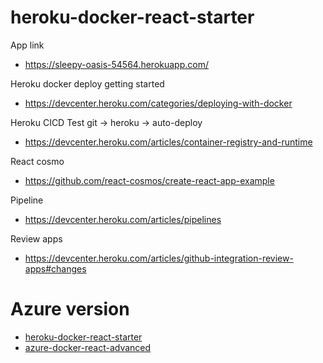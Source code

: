 ﻿# heroku-docker-react-starter

App link
 - https://sleepy-oasis-54564.herokuapp.com/

Heroku docker deploy getting started
 - https://devcenter.heroku.com/categories/deploying-with-docker

Heroku CICD Test git -> heroku -> auto-deploy
 - https://devcenter.heroku.com/articles/container-registry-and-runtime

React cosmo
 - https://github.com/react-cosmos/create-react-app-example

Pipeline
 - https://devcenter.heroku.com/articles/pipelines

Review apps
 - https://devcenter.heroku.com/articles/github-integration-review-apps#changes

# Azure version
 - [heroku-docker-react-starter](https://github.com/ray-chunkit-chung/heroku-docker-react-starter)
 - [azure-docker-react-advanced](https://github.com/ray-chunkit-chung/azure-docker-react-advanced)
